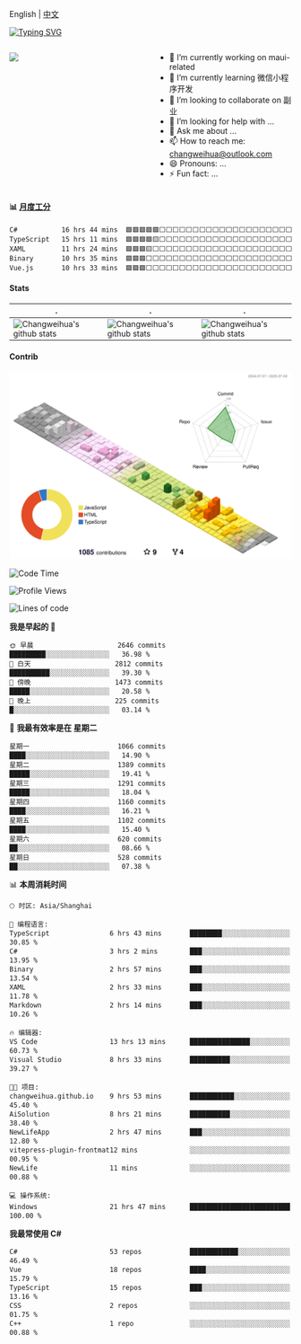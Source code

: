 English | [中文](README_CN.md)

[![Typing SVG](https://readme-typing-svg.herokuapp.com?color=%2336BCF7&center=true&vCenter=true&width=600&lines=Hi+there+👋,+I+am+Chang+Weihua;+Welcome+to+My+Profile!;Over+9+years+of+programming+experience;Always+learning+new+things+)](https://git.io/typing-svg)

<div style="display: grid;gap: 20px;grid-template-columns: repeat(auto-fit, minmax(240px, 1fr));">

[<img src="https://github-readme-stats.vercel.app/api?username=changweihua&show_icons=true&locale=cn" />](https://metrics.lecoq.io/changweihua#gh-light-mode-only)

<div>

- 🔭 I’m currently working on maui-related
- 🌱 I’m currently learning 微信小程序开发
- 👯 I’m looking to collaborate on 副业
- 🤔 I’m looking for help with ...
- 💬 Ask me about ...
- 📫 How to reach me: changweihua@outlook.com
- 😄 Pronouns: ...
- ⚡ Fun fact: ...

</div>

</div>

#### :bar_chart: [月度工分](https://github.com/changweihua/wakapi)

<!--START_SECTION:wakao-->

```txt
C#           16 hrs 44 mins  🟩🟩🟩🟩🟩⬜⬜⬜⬜⬜⬜⬜⬜⬜⬜⬜⬜⬜⬜⬜⬜⬜⬜⬜⬜   19.78 %
TypeScript   15 hrs 11 mins  🟩🟩🟩🟩🟨⬜⬜⬜⬜⬜⬜⬜⬜⬜⬜⬜⬜⬜⬜⬜⬜⬜⬜⬜⬜   17.95 %
XAML         11 hrs 24 mins  🟩🟩🟩🟨⬜⬜⬜⬜⬜⬜⬜⬜⬜⬜⬜⬜⬜⬜⬜⬜⬜⬜⬜⬜⬜   13.47 %
Binary       10 hrs 35 mins  🟩🟩🟩⬜⬜⬜⬜⬜⬜⬜⬜⬜⬜⬜⬜⬜⬜⬜⬜⬜⬜⬜⬜⬜⬜   12.51 %
Vue.js       10 hrs 33 mins  🟩🟩🟩⬜⬜⬜⬜⬜⬜⬜⬜⬜⬜⬜⬜⬜⬜⬜⬜⬜⬜⬜⬜⬜⬜   12.46 %
```

<!--END_SECTION:wakao-->

#### Stats ####


| .                                                                                                                                            | .                                                                                                                                      | .                                                                                                                                                     |
| -------------------------------------------------------------------------------------------------------------------------------------------- | -------------------------------------------------------------------------------------------------------------------------------------- | ----------------------------------------------------------------------------------------------------------------------------------------------------- |
| ![Changweihua's github stats](https://github-readme-stats.vercel.app/api?username=changweihua&show_icons=true&theme=radical&hide_title=true) | ![Changweihua's github stats](https://github-readme-stats.vercel.app/api/top-langs/?username=changweihua&theme=radical&layout=compact) | ![Changweihua's github stats](https://github-readme-stats.vercel.app/api?username=changweihua&show_icons=true&theme=radical&include_all_commits=true) |


#### Contrib ####

<!--   profile-green-animate -->
![](./profile-3d-contrib/profile-south-season-animate.svg)

<!--START_SECTION:waka-->
![Code Time](http://img.shields.io/badge/Code%20Time-1%2C563%20hrs%2053%20mins-blue)

![Profile Views](http://img.shields.io/badge/%E4%B8%AA%E4%BA%BA%E8%B5%84%E6%96%99%E8%A7%82%E7%9C%8B%E6%AC%A1%E6%95%B0-9-blue)

![Lines of code](https://img.shields.io/badge/%E4%BB%8E%E3%80%8CHello%20World%E3%80%8D%E8%B5%B7%E6%88%91%E5%B7%B2%E7%BB%8F%E5%86%99%E4%BA%86-24.3%20million%20%E8%A1%8C%E4%BB%A3%E7%A0%81-blue)

**我是早起的 🐤** 

```text
🌞 早晨                     2646 commits        █████████░░░░░░░░░░░░░░░░   36.98 % 
🌆 白天                     2812 commits        ██████████░░░░░░░░░░░░░░░   39.30 % 
🌃 傍晚                     1473 commits        █████░░░░░░░░░░░░░░░░░░░░   20.58 % 
🌙 晚上                     225 commits         █░░░░░░░░░░░░░░░░░░░░░░░░   03.14 % 
```
📅 **我最有效率是在 星期二** 

```text
星期一                      1066 commits        ████░░░░░░░░░░░░░░░░░░░░░   14.90 % 
星期二                      1389 commits        █████░░░░░░░░░░░░░░░░░░░░   19.41 % 
星期三                      1291 commits        █████░░░░░░░░░░░░░░░░░░░░   18.04 % 
星期四                      1160 commits        ████░░░░░░░░░░░░░░░░░░░░░   16.21 % 
星期五                      1102 commits        ████░░░░░░░░░░░░░░░░░░░░░   15.40 % 
星期六                      620 commits         ██░░░░░░░░░░░░░░░░░░░░░░░   08.66 % 
星期日                      528 commits         ██░░░░░░░░░░░░░░░░░░░░░░░   07.38 % 
```


📊 **本周消耗时间** 

```text
🕑︎ 时区: Asia/Shanghai

💬 编程语言: 
TypeScript               6 hrs 43 mins       ████████░░░░░░░░░░░░░░░░░   30.85 % 
C#                       3 hrs 2 mins        ███░░░░░░░░░░░░░░░░░░░░░░   13.95 % 
Binary                   2 hrs 57 mins       ███░░░░░░░░░░░░░░░░░░░░░░   13.54 % 
XAML                     2 hrs 33 mins       ███░░░░░░░░░░░░░░░░░░░░░░   11.78 % 
Markdown                 2 hrs 14 mins       ███░░░░░░░░░░░░░░░░░░░░░░   10.26 % 

🔥 编辑器: 
VS Code                  13 hrs 13 mins      ███████████████░░░░░░░░░░   60.73 % 
Visual Studio            8 hrs 33 mins       ██████████░░░░░░░░░░░░░░░   39.27 % 

🐱‍💻 项目: 
changweihua.github.io    9 hrs 53 mins       ███████████░░░░░░░░░░░░░░   45.40 % 
AiSolution               8 hrs 21 mins       ██████████░░░░░░░░░░░░░░░   38.40 % 
NewLifeApp               2 hrs 47 mins       ███░░░░░░░░░░░░░░░░░░░░░░   12.80 % 
vitepress-plugin-frontmat12 mins             ░░░░░░░░░░░░░░░░░░░░░░░░░   00.95 % 
NewLife                  11 mins             ░░░░░░░░░░░░░░░░░░░░░░░░░   00.88 % 

💻 操作系统: 
Windows                  21 hrs 47 mins      █████████████████████████   100.00 % 
```

**我最常使用 C#** 

```text
C#                       53 repos            ████████████░░░░░░░░░░░░░   46.49 % 
Vue                      18 repos            ████░░░░░░░░░░░░░░░░░░░░░   15.79 % 
TypeScript               15 repos            ███░░░░░░░░░░░░░░░░░░░░░░   13.16 % 
CSS                      2 repos             ░░░░░░░░░░░░░░░░░░░░░░░░░   01.75 % 
C++                      1 repo              ░░░░░░░░░░░░░░░░░░░░░░░░░   00.88 % 
```




<!--END_SECTION:waka-->


<!-- ![](assets/Bottom_down.svg) -->
